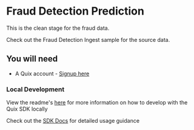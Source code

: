# Fraud Detection Prediction

This is the clean stage for the fraud data.  

Check out the Fraud Detection Ingest sample for the source data. 

## You will need

- A Quix account - [Signup here](https://quix.ai/signup)

### Local Development

View the readme's [here](https://github.com/quixai/quix-library/tree/main/python/local-development) 
for more information on how to develop with the Quix SDK locally

Check out the [SDK Docs](https://quix.ai/docs/sdk/introduction.html) for detailed usage guidance

